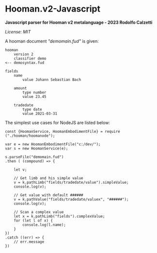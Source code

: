 # Hooman.v2-Javascript
__Javascript parser for Hooman v2 metalanguage - 2023 Rodolfo Calzetti__

_License: MIT_

A hooman document _"demomain.fud"_ is given:
```
hooman
    version 2
    classifier demo
<-- demosyntax.fud

fields
    name
        value Johann Sebastian Bach

    amount
        type number
        value 23.45

    tradedate
        type date
        value 2021-03-31
```
The simplest use cases for NodeJS are listed below:
```
const {HoomanService, HoomanEmbodimentFile} = require ("./hooman/hoomanode");

var e = new HoomanEmbodimentFile("c:/dev/");
var s = new HoomanService(e);

s.parseFile("demomain.fud")
.then ( (compound) => {

    let v;

    // Get limb and his simple value
    v = k.pathLimb("fields/tradedate/value").simpleValue;
    console.log(v);

    // Get value with default ######
    v = k.pathValue("fields/tradedate/valuex", "######");
    console.log(v);

    // Scan a complex value
    let x = k.pathLimb("fields").complexValue;
    for (let l of x) {
        console.log(l.name);
    }
})
.catch ((err) => {
    // err.message 
})
```

